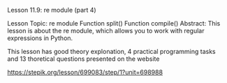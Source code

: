 Lesson 11.9: re module (part 4)

Lesson Topic: re module
Function split()
Function compile()
Abstract: This lesson is about the re module, which allows you to work with regular expressions in Python.

This lesson has good theory explonation, 4 practical programming tasks and 13 thoretical questions presented on the website

https://stepik.org/lesson/699083/step/1?unit=698988
